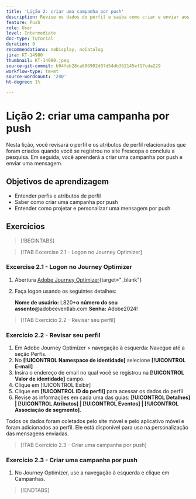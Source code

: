 ```yaml
---
title: 'Lição 2: criar uma campanha por push'
description: Revise os dados do perfil e saiba como criar e enviar aos públicos-alvo notificações por push no Journey Optimizer.
feature: Push
role: User
level: Intermediate
doc-type: Tutorial
duration: 0
recommendations: noDisplay, noCatalog
jira: KT-14980
thumbnail: KT-14980.jpeg
source-git-commit: b94feb28ca606902d07d54db362145ef17cda229
workflow-type: tm+mt
source-wordcount: '240'
ht-degree: 1%

---
```



# Lição 2: criar uma campanha por push

Nesta lição, você revisará o perfil e os atributos de perfil relacionados que foram criados quando você se registrou no site Frescopa e concluiu a pesquisa. Em seguida, você aprenderá a criar uma campanha por push e enviar uma mensagem.

## Objetivos de aprendizagem

* Entender perfis e atributos de perfil
* Saber como criar uma campanha por push
* Entender como projetar e personalizar uma mensagem por push

## Exercícios

>[!BEGINTABS]

>[!TAB Excercise 2.1 - Logon no Journey Optimizer]

### Excercise 2.1 - Logon no Journey Optimizer

1. Abertura [Adobe Journey Optimizer](https://experience.adobe.com/#/@techmarketingdemos/sname:summit-ajo-lab/journey-optimizer/home){target="_blank"}
2. Faça logon usando os seguintes detalhes:

   **Nome de usuário:**   L820+**o número do seu assento**@adobeeventlab.com
   **Senha:**   Adobe2024!

>[!TAB Exercício 2.2 - Revisar seu perfil]

### Exercício 2.2 - Revisar seu perfil

1. Em Adobe Journey Optimizer > navegação à esquerda: Navegue até a seção Perfis.
2. No **[!UICONTROL Namespace de identidade]** selecione **[!UICONTROL E-mail]**
3. Insira o endereço de email no qual você se registrou na **[!UICONTROL Valor de identidade]** campo.
4. Clique em [!UICONTROL Exibir]
5. Clique em **[!UICONTROL ID do perfil]** para acessar os dados do perfil
6. Revise as informações em cada uma das guias: **[!UICONTROL Detalhes] | [!UICONTROL Atributos] | [!UICONTROL Eventos] | [!UICONTROL Associação de segmento]**.

Todos os dados foram coletados pelo site móvel e pelo aplicativo móvel e foram adicionados ao perfil. Ele está disponível para uso na personalização das mensagens enviadas.

>[!TAB Exercício 2.3 - Criar uma campanha por push]

### Exercício 2.3 - Criar uma campanha por push

1. No Journey Optimizer, use a navegação à esquerda e clique em Campanhas.

>[!ENDTABS]
